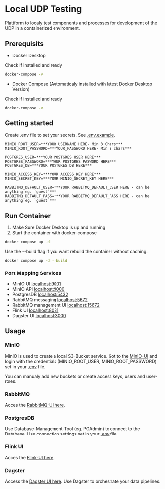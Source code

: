 # Local UDP Testing

Plattform to localy test components and processes for development of the UDP in a containerized environment.

## Prerequisits

- Docker Desktop

Check if installed and ready

```bash
docker-compose -v
```

- Docker Compose (Automaticaly installed with latest Docker Desktop Version)

Check if installed and ready

```bash
docker-compose -v
```

## Getting started

Create .env file to set your secrets. See [.env.example](./.env.example).

```plain
MINIO_ROOT_USER=***YOUR_USERNAME HERE- Min 3 Chars***
MINIO_ROOT_PASSWORD=***YOUR_PASSWORD HERE- Min 8 chars***

POSTGRES_USER=***YOUR POSTGRES USER HERE***
POSTGRES_PASSWORD=***YOUR POSTGRES PASWORD HERE***
POSTGRES_DB=***YOUR POSTGRES DB HERE***

MINIO_ACCESS_KEY=***YOUR ACCESS_KEY HERE***
MINIO_SECRET_KEY=***YOUR MINIO_SECRET_KEY HERE***

RABBITMQ_DEFAULT_USER=***YOUR RABBITMQ_DEFAULT_USER HERE - can be anything eg. `guest`***
RABBITMQ_DEFAULT_PASS=***YOUR RABBITMQ_DEFAULT_PASS HERE - can be anything eg. `guest`***
```

## Run Container

1. Make Sure Docker Desktop is up and running
2. Start the container with docker-compose

```bash
docker compose up -d
```

Use the --build flag if you want rebuild the container without caching.

```bash
docker compose up -d --build
```

### Port Mapping Services

- MinIO UI [localhost:9001](http://localhost:9001)
- MinIO API [localhost:9000](http://localhost:9000)
- PostgresDB [localhost:5432](http://localhost:5432)
- RabbitMQ messaging [localhost:5672](http://localhost:5672)
- RabbitMQ management UI [localhost:15672](http://localhost:15672)
- Flink UI [localhost:8081](http://localhost:8081)
- Dagster UI [localhost:3000](http://localhost:3000)

## Usage

### MinIO

MinIO is used to create a local S3-Bucket service. Got to the [MinIO-UI](http://localhost:9001) and login with the credentials (MINIO_ROOT_USER, MINIO_ROOT_PASSWORD) set in your [.env](./.env) file.

You can manualy add new buckets or create access keys, users and user-roles.

### RabbitMQ

Acces the [RabbitMQ-UI here](http://localhost:15672).

### PostgresDB

Use Database-Management-Tool (eg. PGAdmin) to connect to the Databese. Use connection settings set in your [.env](./.env) file.

### Flink UI

Acces the [Flink-UI here](http://localhost:8081).

### Dagster

Access the [Dagster UI here](http://localhost:3000). Use Dagster to orchestrate your data pipelines.
